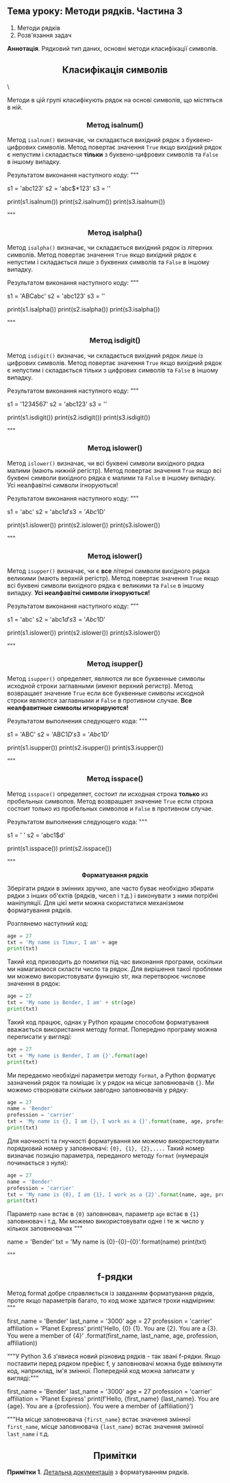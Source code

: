 ## Тема уроку: Методи рядків. Частина 3

1. Методи рядків
2. Розв'язання задач

**Аннотація**. Рядковий тип даних, основні методи класифікації символів.

<h2 align="center"><b>Класифікація символів</b></h2>\

Методи в цій групі класифікують рядок на основі символів, що містяться в ній.

<h3 align="center"><b>Метод isalnum()</b></h3>

Метод `isalnum()` визначає, чи складається вихідний рядок з буквено-цифрових символів. Метод повертає значення `True` якщо вихідний рядок є непустим і складається **тільки** з буквено-цифрових символів та `False` в іншому випадку.

Результатом виконання наступного коду:
"""

s1 = 'abc123'
s2 = 'abc$*123'
s3 = ''

print(s1.isalnum())
print(s2.isalnum())
print(s3.isalnum())

"""<h3 align="center"><b>Метод isalpha()</b></h3>

Метод `isalpha()` визначає, чи складається вихідний рядок із літерних символів. Метод повертає значення `True` якщо вихідний рядок є непустим і складається лише з буквених символів та `False` в іншому випадку.

Результатом виконання наступного коду:
"""

s1 = 'ABCabc'
s2 = 'abc123'
s3 = ''

print(s1.isalpha())
print(s2.isalpha())
print(s3.isalpha())

"""<h3 align="center"><b>Метод isdigit()</b></h3>

Метод `isdigit()` визначає, чи складається вихідний рядок лише із цифрових символів. Метод повертає значення `True` якщо вихідний рядок є непустим і складається тільки з цифрових символів та `False` в іншому випадку.

Результатом виконання наступного коду:
"""

s1 = '1234567'
s2 = 'abc123'
s3 = ''

print(s1.isdigit())
print(s2.isdigit())
print(s3.isdigit())

"""<h3 align="center"><b>Метод islower()</b></h3>

Метод `islower()` визначає, чи всі буквені символи вихідного рядка малими (мають нижній регістр). Метод повертає значення `True` якщо всі буквені символи вихідного рядка є малими та `False` в іншому випадку. Усі неалфавітні символи ігноруються!

Результатом виконання наступного коду:
"""

s1 = 'abc'
s2 = 'abc1$d'
s3 = 'Abc1$D'

print(s1.islower())
print(s2.islower())
print(s3.islower())

"""<h3 align="center"><b>Метод islower()</b></h3>

Метод `isupper()` визначає, чи є **все** літерні символи вихідного рядка великими (мають верхній регістр). Метод повертає значення `True` якщо всі буквені символи вихідного рядка є великими та `False` в іншому випадку. **Усі неалфавітні символи ігноруються!**

Результатом виконання наступного коду:
"""

s1 = 'abc'
s2 = 'abc1$d'
s3 = 'Abc1$D'

print(s1.islower())
print(s2.islower())
print(s3.islower())

"""<h3 align="center"><b>Метод isupper()</b></h3>

Метод `isupper()` определяет, являются ли все буквенные символы исходной строки заглавными (имеют верхний регистр). Метод возвращает значение `True` если все буквенные символы исходной строки являются заглавными и `False` в противном случае. **Все неалфавитные символы игнорируются!**

Результатом выполнения следующего кода:
"""

s1 = 'ABC'
s2 = 'ABC1$D'
s3 = 'Abc1$D'

print(s1.isupper())
print(s2.isupper())
print(s3.isupper())

"""<h3 align="center"><b>Метод isspace()</b></h3>

Метод `isspace()` определяет, состоит ли исходная строка **только** из пробельных символов. Метод возвращает значение `True` если строка состоит только из пробельных символов и `False` в противном случае.

Результатом выполнения следующего кода:
"""

s1 = '       '
s2 = 'abc1$d'

print(s1.isspace())
print(s2.isspace())

"""<div align="center"><b>Форматування рядків</b></div>

Зберігати рядки в змінних зручно, але часто буває необхідно збирати рядки з інших об'єктів (рядків, чисел і т.д.) і виконувати з ними потрібні маніпуляції. Для цієї мети можна скористатися механізмом форматування рядків.

Розглянемо наступний код:

```python
age = 27
txt = 'My name is Timur, I am' + age
print(txt)
````

Такий код призводить до помилки під час виконання програми, оскільки ми намагаємося скласти число та рядок. Для вирішення такої проблеми ми можемо використовувати функцію str, яка перетворює числове значення в рядок:

```python
age = 27
txt = 'My name is Bender, I am' + str(age)
print(txt)
````

Такий код працює, однак у Python кращим способом форматування вважається використання методу format. Попередню програму можна переписати у вигляді:

```python
age = 27
txt = 'My name is Bender, I am {}'.format(age)
print(txt)
````

Ми передаємо необхідні параметри методу `format`, а Python форматує зазначений рядок та поміщає їх у рядок на місце заповнювачів `{}`. Ми можемо створювати скільки завгодно заповнювачів у рядку:

```python
age = 27
name = 'Bender'
profession = 'carrier'
txt = 'My name is {}, I am {}, I work as a {}'.format(name, age, profession)
print(txt)
````

Для наочності та гнучкості форматування ми можемо використовувати порядковий номер у заповнювачі: `{0}, {1}, {2},....` Такий номер визначає позицію параметра, переданого методу `format` (нумерація починається з нуля):

```python
age = 27
name = 'Bender'
profession = 'carrier'
txt = 'My name is {0}, I am {1}, I work as a {2}'.format(name, age, profession)
print(txt)
````

Параметр `name` встає в `{0}` заповнювач, параметр `age` встає в `{1}` заповнювач і т.д. Ми можемо використовувати одне і те ж число у кількох заповнювачах
"""

name = 'Bender'
txt = 'My name is {0}-{0}-{0}'.format(name)
print(txt)

"""<h2 align="center"><b>f-рядки</b></h2>

Метод format добре справляється із завданням форматування рядків, проте якщо параметрів багато, то код може здатися трохи надмірним:
"""

first_name = 'Bender'
last_name = '3000'
age = 27
profession = 'carrier'
affiliation = 'Planet Express'
print('Hello, {0} {1}. You are {2}. You are a {3}. You were a member of {4}'
               .format(first_name, last_name, age, profession, affiliation))

"""У Python 3.6 з'явився новий різновид рядків - так звані f-рядки. Якщо поставити перед рядком префікс f, у заповнювачі можна буде ввімкнути код, наприклад, ім'я змінної. Попередній код можна записати у вигляді:"""

first_name = 'Bender'
last_name = '3000'
age = 27
profession = 'carrier'
affiliation = 'Planet Express'
print(f'Hello, {first_name} {last_name}. You are {age}. You are a {profession}. You were a member of {affiliation}')

"""На місце заповнювача `{first_name}` встає значення змінної `first_name`, місце заповнювача `{last_name}` встає значення змінної `last_name` і т.д.

<h2 align="center"><b>Примітки</b></h2>

**Примітки 1**. [Детальна документація](https://docs.python.org/3/library/string.html#custom-string-formatting) з форматуванням рядків.
